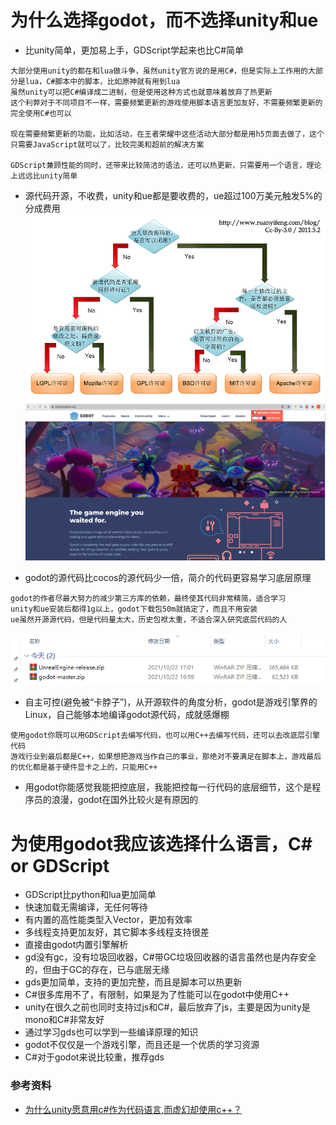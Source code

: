 # 为什么选择godot，而不选择unity和ue

- 比unity简单，更加易上手，GDScript学起来也比C#简单

```
大部分使用unity的都在和lua做斗争，虽然unity官方说的是用C#，但是实际上工作用的大部分是lua，C#脚本中的脚本，比如原神就有用到lua
虽然unity可以把C#编译成二进制，但是使用这种方式也就意味着放弃了热更新
这个利弊对于不同项目不一样，需要频繁更新的游戏使用脚本语言更加友好，不需要频繁更新的完全使用C#也可以

现在需要频繁更新的功能，比如活动，在王者荣耀中这些活动大部分都是用h5页面去做了，这个只需要JavaScript就可以了，比较完美和超前的解决方案

GDScript兼顾性能的同时，还带来比较简洁的语法，还可以热更新，只需要用一个语言，理论上远远比unity简单
```

- 源代码开源，不收费，unity和ue都是要收费的，ue超过100万美元触发5%的分成费用
  ![Image text](apache-license.png)
  ![Image text](gd-home.JPG)

- godot的源代码比cocos的源代码少一倍，简介的代码更容易学习底层原理

```
godot的作者尽最大努力的减少第三方库的依赖，最终使其代码非常精简，适合学习
unity和ue安装后都得1g以上，godot下载包50m就搞定了，而且不用安装
ue虽然开源源代码，但是代码量太大，历史包袱太重，不适合深入研究底层代码的人 
```

![Image text](engine-source.PNG)

- 自主可控(避免被“卡脖子”)，从开源软件的角度分析，godot是游戏引擎界的Linux，自己能够本地编译godot源代码，成就感爆棚

```
使用godot你既可以用GDScript去编写代码，也可以用C++去编写代码，还可以去改底层引擎代码
游戏行业到最后都是C++，如果想把游戏当作自己的事业，那绝对不要满足在脚本上，游戏最后的优化都是基于硬件显卡之上的，只能用C++
```

- 用godot你能感觉我能把控底层，我能把控每一行代码的底层细节，这个是程序员的浪漫，godot在国外比较火是有原因的

# 为使用godot我应该选择什么语言，C# or GDScript

- GDScript比python和lua更加简单
- 快速加载无需编译，无任何等待
- 有内置的高性能类型入Vector，更加有效率
- 多线程支持更加友好，其它脚本多线程支持很差
- 直接由godot内置引擎解析
- gd没有gc，没有垃圾回收器，C#带GC垃圾回收器的语言虽然也是内存安全的，但由于GC的存在，已与底层无缘
- gds更加简单，支持的更加完整，而且是脚本可以热更新
- C#很多库用不了，有限制，如果是为了性能可以在godot中使用C++
- unity在很久之前也同时支持过js和C#，最后放弃了js，主要是因为unity是mono和C#非常友好
- 通过学习gds也可以学到一些编译原理的知识
- godot不仅仅是一个游戏引擎，而且还是一个优质的学习资源
- C#对于godot来说比较重，推荐gds

### 参考资料

- [为什么unity愿意用c#作为代码语言,而虚幻却使用c++？](https://www.zhihu.com/question/393440831)
